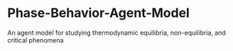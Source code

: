 # Phase-Behavior-Agent-Model
An agent model for studying thermodynamic equilibria, non-equilibria, and critical phenomena
